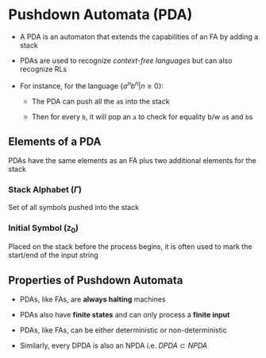 # Pushdown Automata (PDA)

- A PDA is an automaton that extends the capabilities of an FA by adding a stack

- PDAs are used to recognize *context-free languages* but can also recognize RLs

- For instance, for the language {$a^nb^n | n \ge 0$}:

  - The PDA can push all the `a`s into the stack

  - Then for every `b`, it will pop an `a` to check for equality b/w `a`s and `b`s

## Elements of a PDA

PDAs have the same elements as an FA plus two additional elements for the stack

### Stack Alphabet ($\Gamma$)

Set of all symbols pushed into the stack

### Initial Symbol (`Z`$_0$)

Placed on the stack before the process begins, it is often used to mark the
start/end of the input string

## Properties of Pushdown Automata

- PDAs, like FAs, are **always halting** machines

- PDAs also have **finite states** and can only process a **finite input**

- PDAs, like FAs, can be either deterministic or non-deterministic

- Similarly, every DPDA is also an NPDA i.e. $DPDA \subset NPDA$
